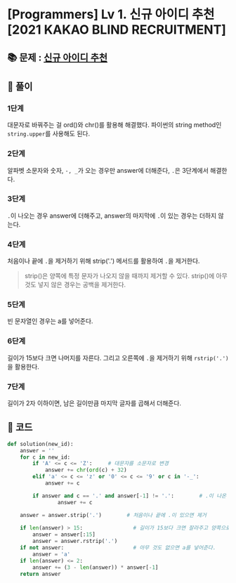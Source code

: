 # [Programmers] Lv 1. 신규 아이디 추천 [2021 KAKAO BLIND RECRUITMENT]

## 📚 문제 : [신규 아이디 추천](https://school.programmers.co.kr/learn/courses/30/lessons/72410)

## 📖 풀이

### 1단계

대문자로 바꿔주는 걸 ord()와 chr()를 활용해 해결했다. 파이썬의 string method인 `string.upper`를 사용해도 된다.

### 2단계

알파벳 소문자와 숫자, `-, _`가 오는 경우만 answer에 더해준다, `.`은 3단계에서 해결한다.

### 3단계

`.`이 나오는 경우 answer에 더해주고, answer의 마지막에 `.`이 있는 경우는 더하지 않는다.

### 4단계

처음이나 끝에 `.`을 제거하기 위해 strip('.') 메서드를 활용하여 `.`을 제거한다.

> strip()은 양쪽에 특정 문자가 나오지 않을 때까지 제거할 수 있다. strip()에 아무것도 넣지 않은 경우는 공백을 제거한다.

### 5단계

빈 문자열인 경우는 a를 넣어준다.

### 6단계

길이가 15보다 크면 나머지를 자른다. 그리고 오른쪽에 `.`을 제거하기 위해 `rstrip('.')`을 활용한다.

### 7단계

길이가 2자 이하이면, 남은 길이만큼 마지막 글자를 곱해서 더해준다.

## 📒 코드

```python
def solution(new_id):
    answer = ''
    for c in new_id:
        if 'A' <= c <= 'Z':     # 대문자를 소문자로 변경
            answer += chr(ord(c) + 32)
        elif 'a' <= c <= 'z' or '0' <= c <= '9' or c in '-_':
            answer += c

        if answer and c == '.' and answer[-1] != '.':        # .이 나온 경우
                answer += c

    answer = answer.strip('.')        # 처음이나 끝에 .이 있으면 제거
    
    if len(answer) > 15:                # 길이가 15보다 크면 잘라주고 양쪽으로 .을 지워준다.
        answer = answer[:15]
        answer = answer.rstrip('.')
    if not answer:                      # 아무 것도 없으면 a를 넣어준다.
        answer = 'a'
    if len(answer) <= 2:
        answer += (3 - len(answer)) * answer[-1]
    return answer
```
